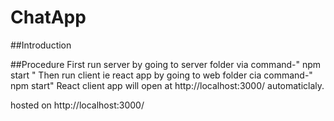 # ChatApp
##Introduction

##Procedure
First run server by going to server folder via command-" npm start "
Then run client ie react app by going to web folder cia command-" npm start" 
React client app will open at http://localhost:3000/ automaticlaly. 

hosted on http://localhost:3000/
